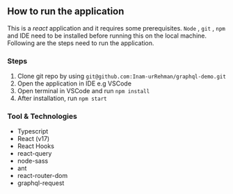 ## How to run the application

This is a _react_ application and it requires some prerequisites. `Node` , `git` , `npm` and IDE need to be installed before running this on the local machine. Following are the steps need to run the application.

### Steps

1. Clone git repo by using `git@github.com:Inam-urRehman/graphql-demo.git`
2. Open the application in IDE e.g VSCode
3. Open terminal in VSCode and run `npm install`
4. After installation, run `npm start`

### Tool & Technologies

- Typescript
- React (v17)
- React Hooks
- react-query
- node-sass
- ant
- react-router-dom
- graphql-request

